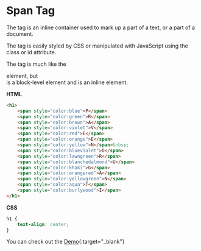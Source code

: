 # Span Tag



The <span> tag is an inline container used to mark up a part of a text, or a part of a document.

The <span> tag is easily styled by CSS or manipulated with JavaScript using the class or id attribute.

The <span> tag is much like the <div> element, but <div> is a block-level element and <span> is an inline element.

**HTML**

```html
<h1>
    <span style="color:blue">P</span>
    <span style="color:green">R</span>
    <span style="color:brown">A</span>
    <span style="color:violet">V</span>
    <span style="color:red">E</span>
    <span style="color:orange">E</span>
    <span style="color:yellow">N</span>&nbsp;
    <span style="color:blueviolet">O</span>
    <span style="color:lawngreen">R</span>
    <span style="color:blanchedalmond">U</span>
    <span style="color:khaki">G</span>
    <span style="color:orangered">A</span>
    <span style="color:yellowgreen">N</span>
    <span style="color:aqua">T</span>
    <span style="color:burlywood">I</span>
</h1>
```

**CSS**

```css
h1 {
    text-align: center;
}
```

You can check out the [Demo](https://praveenorugantitech.github.io/praveenorugantitech-html-course/5_Span/Demo){:target="_blank"}




